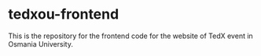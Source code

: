 ﻿# tedxou-frontend
This is the repository for the frontend code for the website of TedX event in Osmania University.
